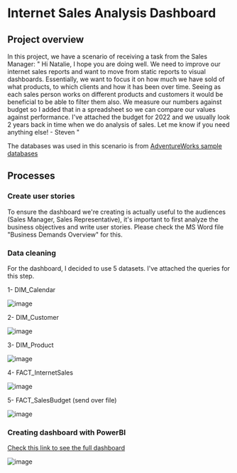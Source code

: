 # Internet Sales Analysis Dashboard

## Project overview

In this project, we have a scenario of receiving a task from the Sales Manager:
  " Hi Natalie, I hope you are doing well. We need to improve our internet sales reports and want to move from static reports to visual dashboards. Essentially, we want to focus it on how much we have sold of what products, to which clients and how it has been over time. Seeing as each sales person works on different products and customers it would be beneficial to be able to filter them also. We measure our numbers against budget so I added that in a spreadsheet so we can compare our values against performance. I've attached the budget for 2022 and we usually look 2 years back in time when we do analysis of sales. Let me know if you need anything else! - Steven "
    
The databases was used in this scenario is from [AdventureWorks sample databases](https://learn.microsoft.com/en-us/sql/samples/adventureworks-install-configure?view=sql-server-ver15&tabs=ssms)

## Processes

### Create user stories

To ensure the dashboard we're creating is actually useful to the audiences (Sales Manager, Sales Representative), it's important to first analyze the business objectives and write user stories. Please check the MS Word file "Business Demands Overview" for this.

### Data cleaning

For the dashboard, I decided to use 5 datasets. I've attached the queries for this step.
 
 1- DIM_Calendar
 
  ![image](https://user-images.githubusercontent.com/113878177/200687130-ffd41d77-7fc3-4516-b9a0-ada57c3ea394.png)
  
  
 2- DIM_Customer
 
  ![image](https://user-images.githubusercontent.com/113878177/200687603-159d4220-3467-458e-b825-dfa4a458b7d3.png)
  
  
 3- DIM_Product
 
  ![image](https://user-images.githubusercontent.com/113878177/200687932-890440a9-7128-4912-83de-e91c8bd66bbc.png)
  
 4- FACT_InternetSales
 
  ![image](https://user-images.githubusercontent.com/113878177/200688036-b3431228-c11f-4f6c-9a65-464e0ab78c03.png)

  
 5- FACT_SalesBudget (send over file)
 
  ![image](https://user-images.githubusercontent.com/113878177/200688503-7045984d-633c-4fad-ac7b-dd158556a890.png)
  
 ### Creating dashboard with PowerBI
 
[Check this link to see the full dashboard](https://app.powerbi.com/view?r=eyJrIjoiOTE0MDU2YzctYTNiZi00NmUwLTgwOGEtZmU1YzM5YzhmNjA5IiwidCI6IjM1NDMyZDE1LTZjMGYtNDVhZS1iYzg5LTMzOGIwMGJlYmJiYSIsImMiOjh9&pageName=ReportSection)

![image](https://user-images.githubusercontent.com/113878177/200689791-6c60399c-23f1-4423-bb14-8cb4f20ecf8a.png)




